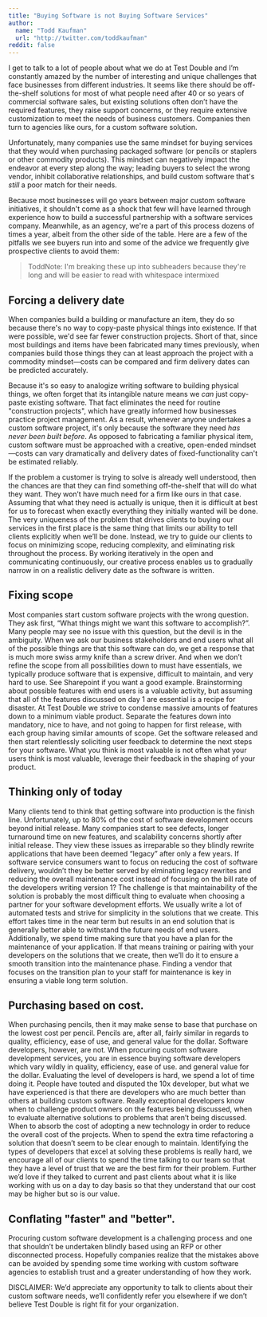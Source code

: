 ```yaml
---
title: "Buying Software is not Buying Software Services"
author:
  name: "Todd Kaufman"
  url: "http://twitter.com/toddkaufman"
reddit: false
---
```


I get to talk to a lot of people about what we do at Test Double and I’m constantly amazed by the number of interesting and unique challenges that face businesses from different industries. It seems like there should be off-the-shelf solutions for most of what people need after 40 or so years of commercial software sales, but existing solutions often don’t have the required features, they raise support concerns, or they require extensive customization to meet the needs of business customers. Companies then turn to agencies like ours, for a custom software solution.

Unfortunately, many companies use the same mindset for buying services that they would when purchasing packaged software (or pencils or staplers or other commodity products). This mindset can negatively impact the endeavor at every step along the way; leading buyers to select the wrong vendor, inhibit collaborative relationships, and build custom software that's _still_ a poor match for their needs. 

Because most businesses will go years between major custom software initiatives, it shouldn't come as a shock that few will have learned through experience how to build a successful partnership with a software services company. Meanwhile, as an agency, we're a part of this process dozens of times a year, albeit from the other side of the table. Here are a few of the pitfalls we see buyers run into and some of the advice we frequently give prospective clients to avoid them:

> ToddNote: I'm breaking these up into subheaders because they're long and will be easier to read with whitespace intermixed

## Forcing a delivery date

When companies build a building or manufacture an item, they do so because there's no way to copy-paste physical things into existence. If that were possible, we'd see far fewer construction projects. Short of that, since most buildings and items have been fabricated many times previously, when companies build those things they can at least approach the project with a commodity mindset—costs can be compared and firm delivery dates can be predicted accurately.

Because it's so easy to analogize writing software to building physical things, we often forget that its intangible nature means we _can_ just copy-paste existing software. That fact eliminates the need for routine "construction projects", which have greatly informed how businesses practice project management. As a result, whenever anyone undertakes a custom software project, it's only because the software they need _has never been built before_. As opposed to fabricating a familiar physical item, custom software must be approached with a creative, open-ended mindset—costs can vary dramatically and delivery dates of fixed-functionality can't be estimated reliably.

If the problem a customer is trying to solve is already well understood, then the chances are that they can find something off-the-shelf that will do what they want. They won’t have much need for a firm like ours in that case. Assuming that what they need is actually is unique, then it is difficult at best for us to forecast when exactly everything they initially wanted will be done. The very uniqueness of the problem that drives clients to buying our services in the first place is the same thing that limits our ability to tell clients explicitly when we’ll be done. Instead, we try to guide our clients to focus on minimizing scope, reducing complexity, and eliminating risk throughout the process. By working iteratively in the open and communicating continuously, our creative process enables us to gradually narrow in on a realistic delivery date as the software is written.

## Fixing scope

Most companies start custom software projects with the wrong question. They ask first, “What things might we want this software to accomplish?”. Many people may see no issue with this question, but the devil is in the ambiguity. When we ask our business stakeholders and end users what all of the possible things are that this software can do, we get a response that is much more swiss army knife than a screw driver. And when we don’t refine the scope from all possibilities down to must have essentials, we typically produce software that is expensive, difficult to maintain, and very hard to use. See Sharepoint if you want a good example. Brainstorming about possible features with end users is a valuable activity, but assuming that all of the features discussed on day 1 are essential is a recipe for disaster. At Test Double we strive to condense massive amounts of features down to a minimum viable product. Separate the features down into mandatory, nice to have, and not going to happen for first release, with each group having similar amounts of scope. Get the software released and then start relentlessly soliciting user feedback to determine the next steps for your software. What you think is most valuable is not often what your users think is most valuable, leverage their feedback in the shaping of your product.

## Thinking only of today

Many clients tend to think that getting software into production is the finish line. Unfortunately, up to 80% of the cost of software development occurs beyond initial release. Many companies start to see defects, longer turnaround time on new features, and scalability concerns shortly after initial release. They view these issues as irreparable so they blindly rewrite applications that have been deemed “legacy” after only a few years. If software service consumers want to focus on reducing the cost of software delivery, wouldn’t they be better served  by elminating legacy rewrites and reducing the overall maintenance cost instead of focusing on the bill rate of the developers writing version 1? The challenge is that maintainability of the solution is probably the most difficult thing to evaluate when choosing a partner for your software development efforts. We usually write a lot of automated tests and strive for simplicity in the solutions that we create. This effort takes time in the near term but results in an end solution that is generally better able to withstand the future needs of end users. Additionally, we spend time making sure that you have a plan for the maintenance of your application. If that means training or pairing with your developers on the solutions that we create, then we’ll do it to ensure a smooth transition into the maintenance phase. Finding a vendor that focuses on the transition plan to your staff for maintenance is key in ensuring a viable long term solution.

## Purchasing based on cost. 

When purchasing pencils, then it may make sense to base that purchase on the lowest cost per pencil. Pencils are, after all, fairly similar in regards to quality, efficiency, ease of use, and general value for the dollar. Software developers, however, are not. When procuring custom software development services, you are in essence buying software developers which vary wildly in quality, efficiency, ease of use. and general value for the dollar. Evaluating the level of developers is hard, we spend a lot of time doing it. People have touted and disputed the 10x developer, but what we have experienced is that there are developers who are much better than others at building custom software. Really exceptional developers know when to challenge product owners on the features being discussed, when to evaluate alternative solutions to problems that aren’t being discussed. When to absorb the cost of adopting a new technology in order to reduce the overall cost of the projects. When to spend the extra time refactoring a solution that doesn’t seem to be clear enough to maintain. Identifying the types of developers that excel at solving these problems is really hard, we encourage all of our clients to spend the time talking to our team so that they have a level of trust that we are the best firm for their problem. Further we’d love if they talked to current and past clients about what it is like working with us on a day to day basis so that they understand that our cost may be higher but so is our value.

## Conflating "faster" and "better".

Procuring custom software development is a challenging process and one that shouldn’t be undertaken blindly based using an RFP or other disconnected process. Hopefully companies realize that the mistakes above can be avoided by spending some time working with custom software agencies to establish trust and a greater understanding of how they work.

DISCLAIMER: We’d appreciate any opportunity to talk to clients about their custom software needs, we’ll confidently refer you elsewhere if we don’t believe Test Double is right fit for your organization.